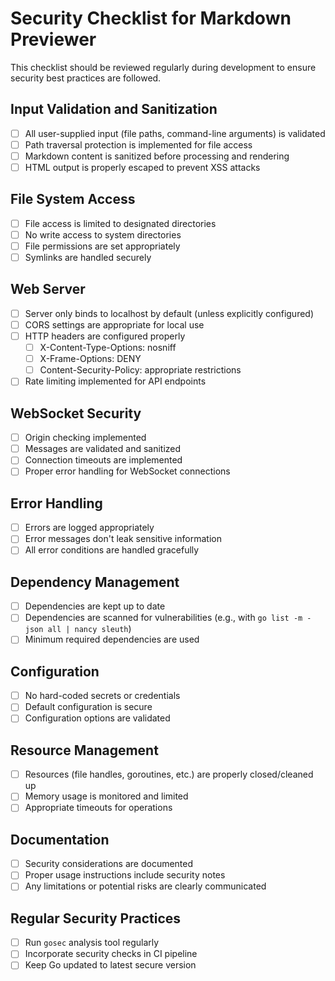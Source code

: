 # Security Checklist for Markdown Previewer

This checklist should be reviewed regularly during development to ensure security best practices are followed.

## Input Validation and Sanitization

- [ ] All user-supplied input (file paths, command-line arguments) is validated
- [ ] Path traversal protection is implemented for file access
- [ ] Markdown content is sanitized before processing and rendering
- [ ] HTML output is properly escaped to prevent XSS attacks

## File System Access

- [ ] File access is limited to designated directories
- [ ] No write access to system directories
- [ ] File permissions are set appropriately
- [ ] Symlinks are handled securely

## Web Server

- [ ] Server only binds to localhost by default (unless explicitly configured)
- [ ] CORS settings are appropriate for local use
- [ ] HTTP headers are configured properly
  - [ ] X-Content-Type-Options: nosniff
  - [ ] X-Frame-Options: DENY
  - [ ] Content-Security-Policy: appropriate restrictions
- [ ] Rate limiting implemented for API endpoints

## WebSocket Security

- [ ] Origin checking implemented
- [ ] Messages are validated and sanitized
- [ ] Connection timeouts are implemented
- [ ] Proper error handling for WebSocket connections

## Error Handling

- [ ] Errors are logged appropriately
- [ ] Error messages don't leak sensitive information
- [ ] All error conditions are handled gracefully

## Dependency Management

- [ ] Dependencies are kept up to date
- [ ] Dependencies are scanned for vulnerabilities (e.g., with `go list -m -json all | nancy sleuth`)
- [ ] Minimum required dependencies are used

## Configuration

- [ ] No hard-coded secrets or credentials
- [ ] Default configuration is secure
- [ ] Configuration options are validated

## Resource Management

- [ ] Resources (file handles, goroutines, etc.) are properly closed/cleaned up
- [ ] Memory usage is monitored and limited
- [ ] Appropriate timeouts for operations

## Documentation

- [ ] Security considerations are documented
- [ ] Proper usage instructions include security notes
- [ ] Any limitations or potential risks are clearly communicated

## Regular Security Practices

- [ ] Run `gosec` analysis tool regularly
- [ ] Incorporate security checks in CI pipeline
- [ ] Keep Go updated to latest secure version